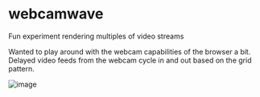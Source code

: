# webcamwave
Fun experiment rendering multiples of video streams

Wanted to play around with the webcam capabilities of the browser a bit.  Delayed video feeds from the webcam cycle in and out based on the grid pattern.

![image](https://github.com/JakeCallery/webcamwave/assets/1918511/57ae8380-248c-4a3f-9f12-6b82d37f3b4d)


